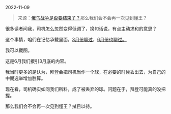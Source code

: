 2022-11-09

> 来源：[俄乌战争是否要结束了？](http://mp.weixin.qq.com/s?__biz=Mzg4MTg2MzU3Mg==&mid=2247483691&idx=1&sn=c4600bd34fa362a26d61bb97036cfbc5&chksm=cf5e3fd0f829b6c6d5634bb622fa2c6ebf86b77754189c61103ad388d515953a3c74c4f51287&scene=27#wechat_redirect)
> ​那么我们会不会再一次见到懂王？

很多读者问我，司机怎么忽然变得低调了，换句话说，有点主动求和的意思？

  

这个事情，咱们在记忆承载里面，[3月份聊过](https://mp.weixin.qq.com/s?__biz=MzU0MjYwNDU2Mw==&mid=2247504726&idx=1&sn=2b60a288da7a016dfc550b588c0ef4d6&chksm=fb1abf2acc6d363c6684fc99e560ef9f0bb348a71f9f5d041eef325da7f4457ca6f4d4da10c8&token=1608131205&lang=zh_CN&scene=21#wechat_redirect)，[6月份也聊过。](https://mp.weixin.qq.com/s?__biz=MzU0MjYwNDU2Mw==&mid=2247506131&idx=1&sn=43ccde6c8184ae5a74405081259ee1c3&chksm=fb1ab4afcc6d3db95f489ef4134852a1de1186e9460dce861d71e786cfa97fb74513237c73d9&token=1608131205&lang=zh_CN&scene=21#wechat_redirect)

  

我可以截图。

  

这是6月我们援引3月底的内容。

  

我当时更多的是认为，拜登会把司机当作一个球，在必要的时候丢出去，为自己的中期选举增加胜算。  

  

现在看，司机确实如同我们所料，成了被丢弃的球。问题在于，拜登可能真的没把握。  

  

那么我们会不会再一次见到懂王？拭目以待。

